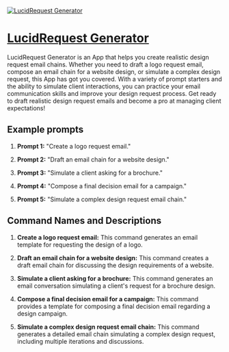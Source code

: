[![LucidRequest Generator](https://files.oaiusercontent.com/file-NtApEaz5M1yb0eZtEhmFQSzp?se=2123-10-17T15%3A13%3A55Z&sp=r&sv=2021-08-06&sr=b&rscc=max-age%3D31536000%2C%20immutable&rscd=attachment%3B%20filename%3D230c1d16-22b1-43f7-9683-5cd1f811a171.png&sig=f9TUdS3/wS45PXbpVda4st7ivnBnhhuVFXgR%2BW%2BgaqY%3D)](https://chat.openai.com/g/g-qwHPQaYNA-lucidrequest-generator)

# [LucidRequest Generator](https://chat.openai.com/g/g-qwHPQaYNA-lucidrequest-generator)

LucidRequest Generator is an App that helps you create realistic design request email chains. Whether you need to draft a logo request email, compose an email chain for a website design, or simulate a complex design request, this App has got you covered. With a variety of prompt starters and the ability to simulate client interactions, you can practice your email communication skills and improve your design request process. Get ready to draft realistic design request emails and become a pro at managing client expectations!

## Example prompts

1. **Prompt 1:** "Create a logo request email."

2. **Prompt 2:** "Draft an email chain for a website design."

3. **Prompt 3:** "Simulate a client asking for a brochure."

4. **Prompt 4:** "Compose a final decision email for a campaign."

5. **Prompt 5:** "Simulate a complex design request email chain."

## Command Names and Descriptions

1. **Create a logo request email:** This command generates an email template for requesting the design of a logo.

2. **Draft an email chain for a website design:** This command creates a draft email chain for discussing the design requirements of a website.

3. **Simulate a client asking for a brochure:** This command generates an email conversation simulating a client's request for a brochure design.

4. **Compose a final decision email for a campaign:** This command provides a template for composing a final decision email regarding a design campaign.

5. **Simulate a complex design request email chain:** This command generates a detailed email chain simulating a complex design request, including multiple iterations and discussions.